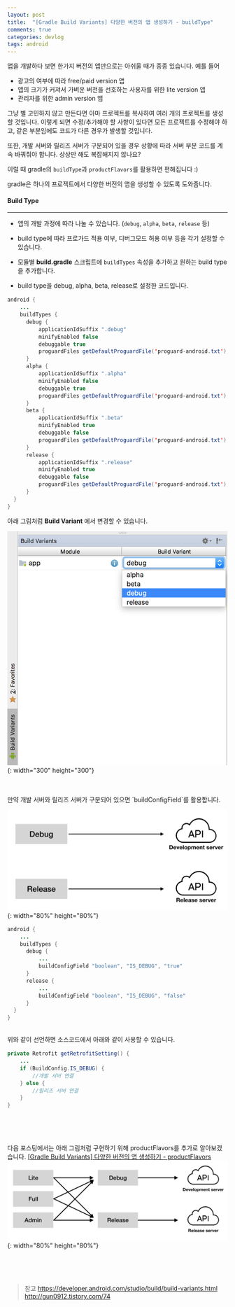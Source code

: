 ```yaml
---
layout: post
title:  "[Gradle Build Variants] 다양한 버전의 앱 생성하기 - buildType"
comments: true
categories: devlog
tags: android
---
```


앱을 개발하다 보면 한가지 버전의 앱만으로는 아쉬울 때가 종종 있습니다. 예를 들어
- 광고의 여부에 따라 free/paid version 앱
- 앱의 크기가 커져서 가벼운 버전을 선호하는 사용자를 위한 lite version 앱
- 관리자를 위한 admin version 앱

그냥 별 고민하지 않고 만든다면 아마 프로젝트를 복사하여 여러 개의 프로젝트를 생성할 것입니다. 이렇게 되면 수정/추가해야 할 사항이 있다면 모든 프로젝트를 수정해야 하고, 같은 부분임에도 코드가 다른 경우가 발생할 것입니다.

또한, 개발 서버와 릴리즈 서버가 구분되어 있을 경우 상황에 따라 서버 부분 코드를 계속 바꿔줘야 합니다. 상상만 해도 복잡해지지 않나요?

이럴 때 gradle의 `buildType`과 `productFlavors`를 활용하면 편해집니다 :)


gradle은 하나의 프로젝트에서 다양한 버전의 앱을 생성할 수 있도록 도와줍니다.


#### Build Type
---
- 앱의 개발 과정에 따라 나눌 수 있습니다. (`debug`, `alpha`, `beta`, `release` 등)
- build type에 따라 프로가드 적용 여부, 디버그모드 허용 여부 등을 각기 설정할 수 있습니다.
- 모듈별 **build.gradle** 스크립트에 `buildTypes` 속성을 추가하고 원하는 build type을 추가합니다.

- build type을 debug, alpha, beta, release로 설정한 코드입니다.
~~~java
android {
    ...
    buildTypes {
      debug {
          applicationIdSuffix ".debug"
          minifyEnabled false
          debuggable true
          proguardFiles getDefaultProguardFile('proguard-android.txt'), 'proguard-rules.pro'
      }
      alpha {
          applicationIdSuffix ".alpha"
          minifyEnabled false
          debuggable true
          proguardFiles getDefaultProguardFile('proguard-android.txt'), 'proguard-rules.pro'
      }
      beta {
          applicationIdSuffix ".beta"
          minifyEnabled true
          debuggable false
          proguardFiles getDefaultProguardFile('proguard-android.txt'), 'proguard-rules.pro'
      }
      release {
          applicationIdSuffix ".release"
          minifyEnabled true
          debuggable false
          proguardFiles getDefaultProguardFile('proguard-android.txt'), 'proguard-rules.pro'
      }
  }
}
~~~

아래 그림처럼 **Build Variant** 에서 변경할 수 있습니다.

![buildvariant_build_type](/assets/img/android/buildvariants-buildTypes.png){: width="300" height="300"}

<br/>
<br/>
만약 개발 서버와 릴리즈 서버가 구분되어 있으면 `buildConfigField`를 활용합니다.

![buildtypes-api_server](/assets//img/android/buildTypes-api_server.png){: width="80%" height="80%"}

~~~java
android {
    ...
    buildTypes {
      debug {
          ...
          buildConfigField "boolean", "IS_DEBUG", "true"
      }
      release {
          ...
          buildConfigField "boolean", "IS_DEBUG", "false"
      }
  }
}
~~~
<br/>
위와 같이 선언하면 소스코드에서 아래와 같이 사용할 수 있습니다.
<br/>

~~~java
private Retrofit getRetrofitSetting() {
    ...
    if (BuildConfig.IS_DEBUG) {
        //개발 서버 연결
    } else {
        //릴리즈 서버 연결
    }
}
~~~
<br/>
<br/>
<br/>

다음 포스팅에서는 아래 그림처럼 구현하기 위해 productFlavors를 추가로 알아보겠습니다.
[[Gradle Build Variants] 다양한 버전의 앱 생성하기 - productFlavors](https://hye-rim.github.io/devlog/2018/03/02/devlog-android-buildvariants-2/)
![buildtypes+productFlavors](/assets/img/android/buildtypes+productflavors.png){: width="80%" height="80%"}


<br/>
<br/>
<br/>

> 참고
> https://developer.android.com/studio/build/build-variants.html
> http://gun0912.tistory.com/74
